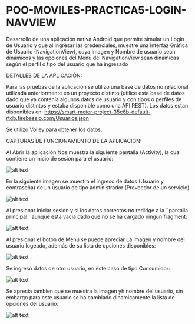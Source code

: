# POO-MOVILES-PRACTICA5-LOGIN-NAVVIEW
Desarrollo de una aplicación nativa Android que permite simular un Login de Usuario y que al ingresar las credenciales, muestre una Interfaz Gráfica de Usuario (NavigationView), cuya Imagen y Nombre de usuario sean dinámicos y las opciones del Menú del  NavigationView sean dinámicas según el perfil o tipo del usuario que ha ingresado

DETALLES DE LA APLICACIÓN:

Para las pruebas de la aplicación se utilizo una base de datos no relacional  utilizada anteriormente en un proyecto distinto (utilice esta base de datos dado que ya contenía algunos datos de usuario y con tipos o perfiles de usuario distintos y estaba disponible como una API REST).
Los datos estan disponibles en: https://smart-meter-project-35c6b-default-rtdb.firebaseio.com/Usuarios.json

Se utilizo Volley para obtener los datos.

CAPTURAS DE FUNCIONAMIENTO DE LA APLICACIÓN:


Al Abrir la aplicación Nos muestra la siguiente pantalla (Activity), la cual contiene un inicio de sesion para el usuario:

![alt text](https://github.com/CarlosSebastianCarvajal/POO-MOVILES-PRACTICA5-LOGIN-NAVVIEW/blob/main/capturas/Screenshot_1642173871.png)

En la siguiente imagen se muestra el ingreso de datos (Usuario y contraseña) de un usuario de tipo administrador (Proveedor de un servicio)

![alt text](https://github.com/CarlosSebastianCarvajal/POO-MOVILES-PRACTICA5-LOGIN-NAVVIEW/blob/main/capturas/Screenshot_1642173900.png)

Al presionar iniciar sesion y si los datos correctos no redirige a la ¨pantalla principal¨ aunque esta vacia dado que no se ha cargado ningun fragment:

![alt text](https://github.com/CarlosSebastianCarvajal/POO-MOVILES-PRACTICA5-LOGIN-NAVVIEW/blob/main/capturas/Screenshot_1642173908.png)

Al presionar el boton de Menú se puede apreciar La imagen y nombre del usuario logeado, además de su lista de opciones disponibles:

![alt text](https://github.com/CarlosSebastianCarvajal/POO-MOVILES-PRACTICA5-LOGIN-NAVVIEW/blob/main/capturas/Screenshot_1642173928.png)

Se ingresó datos de otro usuario, en este caso de tipo Consumidor:

![alt text](https://github.com/CarlosSebastianCarvajal/POO-MOVILES-PRACTICA5-LOGIN-NAVVIEW/blob/main/capturas/Screenshot_1642174332.png)

Se aprecia tambien que se muestra la imagen yh nombre del usuario, sin embargo para este usuario se ha cambiado dinamicamente la lista de opciones del usuario:

![alt text](https://github.com/CarlosSebastianCarvajal/POO-MOVILES-PRACTICA5-LOGIN-NAVVIEW/blob/main/capturas/Screenshot_1642174364.png)



